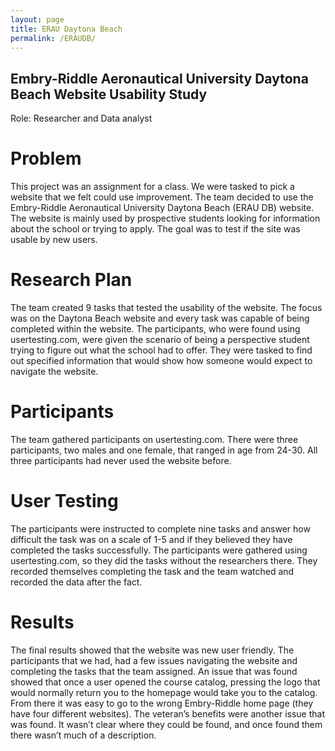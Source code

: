 ```yaml
---
layout: page
title: ERAU Daytona Beach
permalink: /ERAUDB/
---
```


## Embry-Riddle Aeronautical University Daytona Beach Website Usability Study

Role: Researcher and Data analyst 


# Problem

This project was an assignment for a class. We were tasked to pick a website that we felt could use improvement. The team decided to use the Embry-Riddle Aeronautical University Daytona Beach (ERAU DB) website. The website is mainly used by prospective students looking for information about the school or trying to apply. The goal was to test if the site was usable by new users.  


# Research Plan

The team created 9 tasks that tested the usability of the website. The focus was on the Daytona Beach website and every task was capable of being completed within the website. The participants, who were found using usertesting.com, were given the scenario of being a perspective student trying to figure out what the school had to offer. They were tasked to find out specified information that would show how someone would expect to navigate the website.


# Participants

The team gathered participants on usertesting.com. There were three participants, two males and one female, that ranged in age from 24-30. All three participants had never used the website before.


# User Testing

The participants were instructed to complete nine tasks and answer how difficult the task was on a scale of 1-5 and if they believed they have completed the tasks successfully. The participants were gathered using usertesting.com, so they did the tasks without the researchers there. They recorded themselves completing the task and the team watched and recorded the data after the fact. 


# Results 

The final results showed that the website was new user friendly. The participants that we had, had a few issues navigating the website and completing the tasks that the team assigned. An issue that was found showed that once a user opened the course catalog, pressing the logo that would normally return you to the homepage would take you to the catalog. From there it was easy to go to the wrong Embry-Riddle home page (they have four different websites). The veteran’s benefits were another issue that was found. It wasn’t clear where they could be found, and once found them there wasn’t much of a description.  
